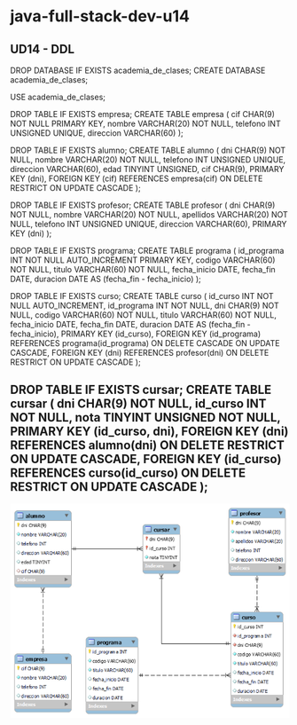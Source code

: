 # java-full-stack-dev-u14
UD14 - DDL
---
DROP DATABASE IF EXISTS academia_de_clases;
CREATE DATABASE academia_de_clases;

USE  academia_de_clases;

DROP TABLE IF EXISTS empresa;
CREATE TABLE empresa (
cif CHAR(9) NOT NULL PRIMARY KEY,
nombre VARCHAR(20) NOT NULL, 
telefono INT UNSIGNED UNIQUE, 
direccion VARCHAR(60)
);  

DROP TABLE IF EXISTS alumno;
CREATE TABLE alumno (
dni CHAR(9) NOT NULL,
nombre VARCHAR(20) NOT NULL, 
telefono INT UNSIGNED UNIQUE, 
direccion VARCHAR(60),
edad TINYINT UNSIGNED,
cif CHAR(9),
PRIMARY KEY (dni),
FOREIGN KEY (cif) REFERENCES empresa(cif)
ON DELETE RESTRICT ON UPDATE CASCADE
); 

DROP TABLE IF EXISTS profesor;
CREATE TABLE profesor (
dni CHAR(9) NOT NULL,
nombre VARCHAR(20) NOT NULL, 
apellidos  VARCHAR(20) NOT NULL,
telefono INT UNSIGNED UNIQUE, 
direccion VARCHAR(60),
PRIMARY KEY (dni)
); 

DROP TABLE IF EXISTS programa;
CREATE TABLE programa (
id_programa INT NOT NULL AUTO_INCREMENT PRIMARY KEY,
codigo VARCHAR(60) NOT NULL, 
titulo VARCHAR(60) NOT NULL,
fecha_inicio DATE,
fecha_fin DATE,
duracion DATE AS (fecha_fin - fecha_inicio)
);

DROP TABLE IF EXISTS curso;
CREATE TABLE curso (
id_curso INT NOT NULL AUTO_INCREMENT,
id_programa INT NOT NULL,
dni CHAR(9) NOT NULL,
codigo VARCHAR(60) NOT NULL, 
titulo VARCHAR(60) NOT NULL,
fecha_inicio DATE,
fecha_fin DATE,
duracion DATE AS (fecha_fin - fecha_inicio),
PRIMARY KEY (id_curso),
FOREIGN KEY (id_programa) REFERENCES programa(id_programa)
ON DELETE CASCADE ON UPDATE CASCADE,
FOREIGN KEY (dni) REFERENCES profesor(dni)
ON DELETE RESTRICT ON UPDATE CASCADE
);

DROP TABLE IF EXISTS cursar;
CREATE TABLE cursar (
dni CHAR(9) NOT NULL,
id_curso INT NOT NULL,
nota TINYINT UNSIGNED NOT NULL,
PRIMARY KEY (id_curso, dni),
FOREIGN KEY (dni) REFERENCES alumno(dni)
ON DELETE RESTRICT ON UPDATE CASCADE,
FOREIGN KEY (id_curso) REFERENCES curso(id_curso)
ON DELETE RESTRICT ON UPDATE CASCADE
);
---

![image](https://github.com/JagaScripts/java-full-stack-dev-u14/blob/master/academia_de_calses.png)
